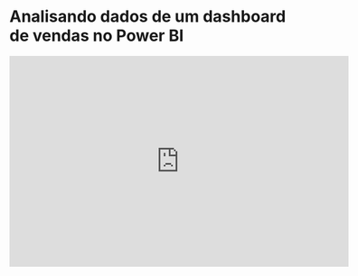 # Analisando dados de um dashboard de vendas no Power BI

<iframe title="desafio1" width="600" height="373.5" src="https://app.powerbi.com/view?r=eyJrIjoiZjRlYjNmYjktMTg0YS00MTUwLTk1M2ItOWRjMWZjYWU3Zjk0IiwidCI6IjcyMzRhNDk1LTRhMjMtNGNhYS1iM2E3LTBhOGJlNGQ4Yzc1YiJ9" frameborder="0" allowFullScreen="true"></iframe>